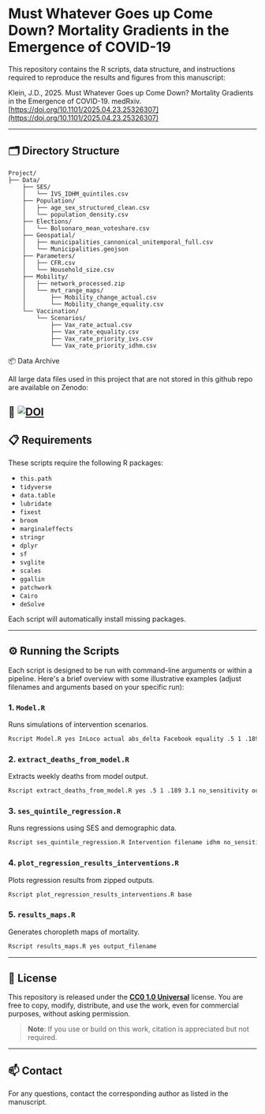 # Must Whatever Goes up Come Down? Mortality Gradients in the Emergence of COVID-19

This repository contains the R scripts, data structure, and instructions required to reproduce the results and figures from this manuscript:

Klein, J.D., 2025. Must Whatever Goes up Come Down? Mortality Gradients in the Emergence of COVID-19. medRxiv. [https://doi.org/10.1101/2025.04.23.25326307](https://doi.org/10.1101/2025.04.23.25326307)


---

## 🗂 Directory Structure

```
Project/
├── Data/
    ├── SES/
    │   └── IVS_IDHM_quintiles.csv
    ├── Population/
    │   ├── age_sex_structured_clean.csv
    │   └── population_density.csv
    ├── Elections/
    │   └── Bolsonaro_mean_voteshare.csv
    ├── Geospatial/
    │   ├── municipalities_cannonical_unitemporal_full.csv
    │   └── Municipalities.geojson
    ├── Parameters/
    │   ├── CFR.csv
    │   └── Household_size.csv
    ├── Mobility/
    │   ├── network_processed.zip
    │   └── mvt_range_maps/
    │       ├── Mobility_change_actual.csv
    │       └── Mobility_change_equality.csv
    └── Vaccination/
        └── Scenarios/
            ├── Vax_rate_actual.csv
            ├── Vax_rate_equality.csv
            ├── Vax_rate_priority_ivs.csv
            └── Vax_rate_priority_idhm.csv
```
📦 Data Archive

All large data files used in this project that are not stored in this github repo are available on Zenodo:

🔗 [![DOI](https://zenodo.org/badge/DOI/10.5281/zenodo.15272578.svg)](https://doi.org/10.5281/zenodo.15272578)
---

## 📋 Requirements

These scripts require the following R packages:
- `this.path`
- `tidyverse`
- `data.table`
- `lubridate`
- `fixest`
- `broom`
- `marginaleffects`
- `stringr`
- `dplyr`
- `sf`
- `svglite`
- `scales`
- `ggallin`
- `patchwork`
- `Cairo`
- `deSolve`

Each script will automatically install missing packages.

---

## ⚙️ Running the Scripts

Each script is designed to be run with command-line arguments or within a pipeline. Here's a brief overview with some illustrative examples (adjust filenames and arguments based on your specific run):

### 1. `Model.R`
Runs simulations of intervention scenarios.
```bash
Rscript Model.R yes InLoco actual abs_delta Facebook equality .5 1 .189 3.1 no_sensitivity output_filename
```

### 2. `extract_deaths_from_model.R`
Extracts weekly deaths from model output.
```bash
Rscript extract_deaths_from_model.R yes .5 1 .189 3.1 no_sensitivity output_filename
```

### 3. `ses_quintile_regression.R`
Runs regressions using SES and demographic data.
```bash
Rscript ses_quintile_regression.R Intervention filename idhm no_sensitivity base
```

### 4. `plot_regression_results_interventions.R`
Plots regression results from zipped outputs.
```bash
Rscript plot_regression_results_interventions.R base
```

### 5. `results_maps.R`
Generates choropleth maps of mortality.
```bash
Rscript results_maps.R yes output_filename
```

---

## 📄 License

This repository is released under the **[CC0 1.0 Universal](https://creativecommons.org/publicdomain/zero/1.0/)** license. You are free to copy, modify, distribute, and use the work, even for commercial purposes, without asking permission.

> **Note**: If you use or build on this work, citation is appreciated but not required.

---

## 📫 Contact

For any questions, contact the corresponding author as listed in the manuscript.
